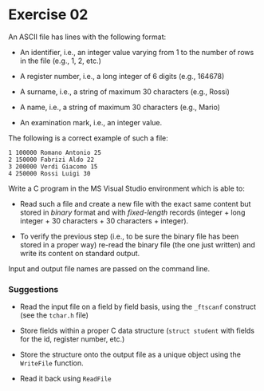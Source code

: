 # Exercise 02

An ASCII file has lines with the following format:

- An identifier, i.e., an integer value varying from 1 to the number of rows in the file (e.g., 1, 2, etc.)

- A register number, i.e., a long integer of 6 digits (e.g., 164678)

- A surname, i.e., a string of maximum 30 characters (e.g., Rossi)

- A name, i.e., a string of maximum 30 characters (e.g., Mario)

- An examination mark, i.e., an integer value.

The following is a correct example of such a file:

```
1 100000 Romano Antonio 25
2 150000 Fabrizi Aldo 22
3 200000 Verdi Giacomo 15
4 250000 Rossi Luigi 30
```

Write a C program in the MS Visual Studio environment which is able to:

- Read such a file and create a new file with the exact same content
  but stored in *binary* format and with *fixed-length* records
  (integer + long integer + 30 characters + 30 characters + integer).

- To verify the previous step (i.e., to be sure the binary file has
  been stored in a proper way) re-read the binary file (the one
  just written) and write its content on standard output.

Input and output file names are passed on the command line.

### Suggestions

- Read the input file on a field by field basis, using the `_ftscanf`
  construct (see the `tchar.h` file)

- Store fields within a proper C data structure (`struct student` with
  fields for the id, register number, etc.)

- Store the structure onto the output file as a unique object
  using the `WriteFile` function.

- Read it back using `ReadFile`
